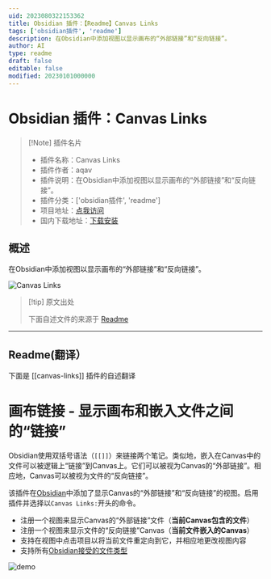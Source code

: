 ```yaml
---
uid: 2023080322153362
title: Obsidian 插件：【Readme】Canvas Links
tags: ['obsidian插件', 'readme']
description: 在Obsidian中添加视图以显示画布的“外部链接”和“反向链接”。
author: AI
type: readme
draft: false
editable: false
modified: 20230101000000
---
```


# Obsidian 插件：Canvas Links

> [!Note] 插件名片
> - 插件名称：Canvas Links
> - 插件作者：aqav
> - 插件说明：在Obsidian中添加视图以显示画布的“外部链接”和“反向链接”。
> - 插件分类：['obsidian插件', 'readme']
> - 项目地址：[点我访问](https://github.com/aqav/obsidian-canvas-links)
> - 国内下载地址：[下载安装](https://pkmer.cn/products/plugin/pluginMarket/?canvas-links)

## 概述

在Obsidian中添加视图以显示画布的“外部链接”和“反向链接”。

![Canvas Links](https://cdn.pkmer.cn/covers/canvas-links.gif!pkmer)

> [!tip] 原文出处
> 
>下面自述文件的来源于 [Readme](https://ghproxy.net/https://raw.githubusercontent.com/aqav/obsidian-canvas-links/master/README.md)
> 

---

## Readme(翻译）

下面是 [[canvas-links]] 插件的自述翻译


# 画布链接 - 显示画布和嵌入文件之间的“链接”

Obsidian使用双括号语法（`[[]]`）来链接两个笔记。类似地，嵌入在Canvas中的文件可以被逻辑上“链接”到Canvas上。它们可以被视为Canvas的“外部链接”。相应地，Canvas可以被视为文件的“反向链接”。

该插件在[Obsidian](https://obsidian.md/)中添加了显示Canvas的“外部链接”和“反向链接”的视图。启用插件并选择以`Canvas Links:`开头的命令。

- 注册一个视图来显示Canvas的“外部链接”文件（**当前Canvas包含的文件**）
- 注册一个视图来显示文件的“反向链接”Canvas（**当前文件嵌入的Canvas**）
- 支持在视图中点击项目以将当前文件重定向到它，并相应地更改视图内容
- 支持所有[Obsidian接受的文件类型](https://help.obsidian.md/Advanced+topics/Accepted+file+formats)

![demo](./image/demo.gif)



